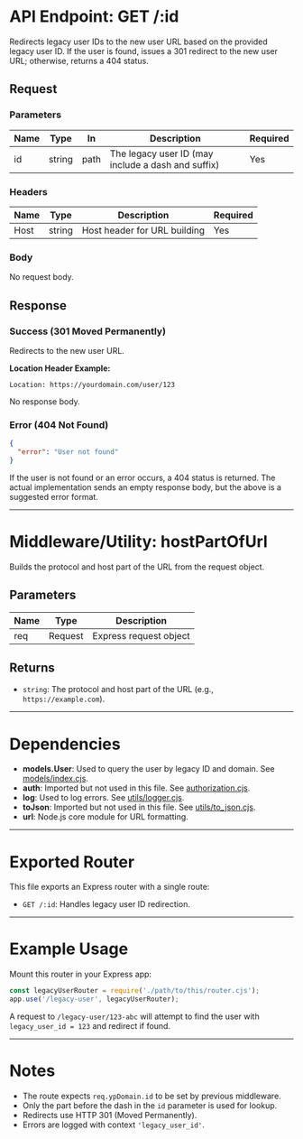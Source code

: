 # API Endpoint: GET /:id

Redirects legacy user IDs to the new user URL based on the provided legacy user ID. If the user is found, issues a 301 redirect to the new user URL; otherwise, returns a 404 status.

## Request

### Parameters

| Name | Type   | In   | Description                                      | Required |
|------|--------|------|--------------------------------------------------|----------|
| id   | string | path | The legacy user ID (may include a dash and suffix)| Yes      |

### Headers

| Name         | Type   | Description                | Required |
|--------------|--------|----------------------------|----------|
| Host         | string | Host header for URL building| Yes      |

### Body

No request body.

## Response

### Success (301 Moved Permanently)

Redirects to the new user URL.

**Location Header Example:**
```
Location: https://yourdomain.com/user/123
```

No response body.

### Error (404 Not Found)

```json
{
  "error": "User not found"
}
```
If the user is not found or an error occurs, a 404 status is returned. The actual implementation sends an empty response body, but the above is a suggested error format.

---

# Middleware/Utility: hostPartOfUrl

Builds the protocol and host part of the URL from the request object.

## Parameters

| Name | Type   | Description                |
|------|--------|----------------------------|
| req  | Request| Express request object      |

## Returns

- `string`: The protocol and host part of the URL (e.g., `https://example.com`).

---

# Dependencies

- **models.User**: Used to query the user by legacy ID and domain. See [models/index.cjs](../models/index.cjs.md).
- **auth**: Imported but not used in this file. See [authorization.cjs](../authorization.cjs.md).
- **log**: Used to log errors. See [utils/logger.cjs](../utils/logger.cjs.md).
- **toJson**: Imported but not used in this file. See [utils/to_json.cjs](../utils/to_json.cjs.md).
- **url**: Node.js core module for URL formatting.

---

# Exported Router

This file exports an Express router with a single route:

- `GET /:id`: Handles legacy user ID redirection.

---

# Example Usage

Mount this router in your Express app:

```javascript
const legacyUserRouter = require('./path/to/this/router.cjs');
app.use('/legacy-user', legacyUserRouter);
```

A request to `/legacy-user/123-abc` will attempt to find the user with `legacy_user_id = 123` and redirect if found.

---

# Notes

- The route expects `req.ypDomain.id` to be set by previous middleware.
- Only the part before the dash in the `id` parameter is used for lookup.
- Redirects use HTTP 301 (Moved Permanently).
- Errors are logged with context `'legacy_user_id'`.
